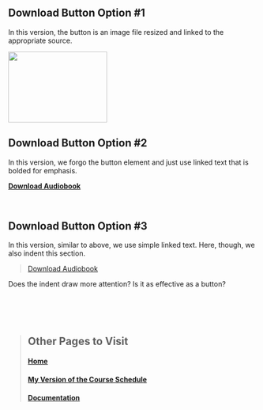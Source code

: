 ## Download Button Option #1
In this version, the button is an image file resized and linked to the appropriate source. 

[<img src="https://user-images.githubusercontent.com/127159368/223621420-b914a95c-838b-4d34-bb85-bf6c074c0bb9.png" width="200" height="143" />](https://lmgtfy.app/?q=How+to+Download+an+Audiobook)

## Download Button Option #2
In this version, we forgo the button element and just use linked text that is bolded for emphasis. 

**[Download Audiobook](https://lmgtfy.app/?q=How+to+Download+an+Audiobook)**

<br>


## Download Button Option #3
In this version, similar to above, we use simple linked text. Here, though, we also indent this section.

> [Download Audiobook](https://lmgtfy.app/?q=How+to+Download+an+Audiobook)

Does the indent draw more attention? Is it as effective as a button? 

<br>

<br>

<br>


  
  
> ## Other Pages to Visit
>
> #### [Home](README.md)
> #### [My Version of the Course Schedule](Schedule.md)
> #### [Documentation](Documentation.md)
